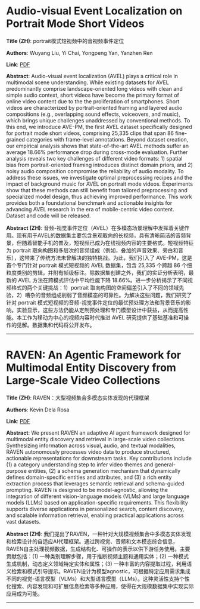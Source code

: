 # Audio-visual Event Localization on Portrait Mode Short Videos 

**Title (ZH)**: portrait模式短视频中的音视频事件定位 

**Authors**: Wuyang Liu, Yi Chai, Yongpeng Yan, Yanzhen Ren  

**Link**: [PDF](https://arxiv.org/pdf/2504.06884)  

**Abstract**: Audio-visual event localization (AVEL) plays a critical role in multimodal scene understanding. While existing datasets for AVEL predominantly comprise landscape-oriented long videos with clean and simple audio context, short videos have become the primary format of online video content due to the the proliferation of smartphones. Short videos are characterized by portrait-oriented framing and layered audio compositions (e.g., overlapping sound effects, voiceovers, and music), which brings unique challenges unaddressed by conventional methods. To this end, we introduce AVE-PM, the first AVEL dataset specifically designed for portrait mode short videos, comprising 25,335 clips that span 86 fine-grained categories with frame-level annotations. Beyond dataset creation, our empirical analysis shows that state-of-the-art AVEL methods suffer an average 18.66% performance drop during cross-mode evaluation. Further analysis reveals two key challenges of different video formats: 1) spatial bias from portrait-oriented framing introduces distinct domain priors, and 2) noisy audio composition compromise the reliability of audio modality. To address these issues, we investigate optimal preprocessing recipes and the impact of background music for AVEL on portrait mode videos. Experiments show that these methods can still benefit from tailored preprocessing and specialized model design, thus achieving improved performance. This work provides both a foundational benchmark and actionable insights for advancing AVEL research in the era of mobile-centric video content. Dataset and code will be released. 

**Abstract (ZH)**: 音频-视觉事件定位（AVEL）在多模态场景理解中发挥着关键作用。现有用于AVEL的数据集主要包含景观取向的长视频，具有清晰简洁的音频背景，但随着智能手机的普及，短视频已成为在线视频内容的主要格式。短视频特征为 portrait 取向构图和多层次的音频组成（例如，叠加的声音效果、旁白和音乐），这带来了传统方法未曾解决的独特挑战。为此，我们引入了 AVE-PM，这是首个专门针对 portrait 模式短视频的 AVEL 数据集，包含 25,335 个跨越 86 个细粒度类别的剪辑，并附有帧级标注。除数据集创建之外，我们的实证分析表明，最新的 AVEL 方法在跨模式评估中平均性能下降 18.66%。进一步分析揭示了不同视频格式的两个关键挑战：1）portrait 取向构图的空间偏差引入了不同的领域先验，2）嘈杂的音频组成削弱了音频模态的可靠性。为解决这些问题，我们研究了针对 portrait 模式短视频的音频-视觉事件定位的最优预处理方法和背景音乐的影响。实验显示，这些方法仍能从定制预处理和专门模型设计中获益，从而提高性能。本工作为移动为中心的视频内容时代推进 AVEL 研究提供了基础基准和可操作的见解。数据集和代码将公开发布。 

---
# RAVEN: An Agentic Framework for Multimodal Entity Discovery from Large-Scale Video Collections 

**Title (ZH)**: RAVEN：大型视频集合多模态实体发现的代理框架 

**Authors**: Kevin Dela Rosa  

**Link**: [PDF](https://arxiv.org/pdf/2504.06272)  

**Abstract**: We present RAVEN an adaptive AI agent framework designed for multimodal entity discovery and retrieval in large-scale video collections. Synthesizing information across visual, audio, and textual modalities, RAVEN autonomously processes video data to produce structured, actionable representations for downstream tasks. Key contributions include (1) a category understanding step to infer video themes and general-purpose entities, (2) a schema generation mechanism that dynamically defines domain-specific entities and attributes, and (3) a rich entity extraction process that leverages semantic retrieval and schema-guided prompting. RAVEN is designed to be model-agnostic, allowing the integration of different vision-language models (VLMs) and large language models (LLMs) based on application-specific requirements. This flexibility supports diverse applications in personalized search, content discovery, and scalable information retrieval, enabling practical applications across vast datasets. 

**Abstract (ZH)**: 我们提出了RAVEN，一种针对大规模视频集合中多模态实体发现和检索设计的自适应AI代理框架。通过跨视觉、音频和文本模态综合信息，RAVEN自主处理视频数据，生成结构化、可操作的表示以供下游任务使用。主要贡献包括：(1) 一种类别理解步骤，用于推断视频主题和通用实体；(2) 一种模式生成机制，动态定义领域特定实体和属性；(3) 一种丰富的内容提取过程，利用语义检索和模式引导提示。RAVEN设计为模型agnostic，可根据特定应用需求集成不同的视觉-语言模型（VLMs）和大型语言模型（LLMs）。这种灵活性支持个性化搜索、内容发现和可扩展信息检索等多种应用，使得在大规模数据集中实现实际应用成为可能。 

---
